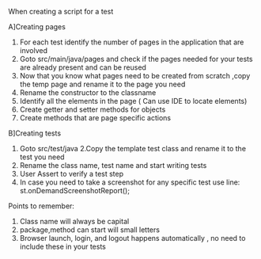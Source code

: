 When creating a script for a test

A]Creating pages
1. For each test identify the number of pages in the application that are involved
2. Goto src/main/java/pages and check if the pages needed for your tests are already present and can be reused
3. Now that you know what pages need to be created from scratch ,copy the temp page and rename it to the page you need
4. Rename the constructor to the classname
5. Identify all the elements in the page ( Can use IDE to locate elements)
6. Create getter and setter methods for objects
7. Create methods that are page specific actions

B]Creating tests
1. Goto src/test/java
2.Copy the template test class and rename it to the test you need
3. Rename the class name, test name and start writing tests
4. User Assert to verify a test step
5. In case you need to take a screenshot for any specific test use line:
st.onDemandScreenshotReport();

Points to remember:
1. Class name will always be capital
2. package,method can start will small letters
3. Browser launch, login, and logout happens automatically , no need to include these in your tests

